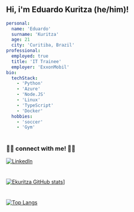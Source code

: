 ## Hi, i'm Eduardo Kuritza (he/him)!
```yaml
personal:
  name: 'Eduardo'
  surname: 'Kuritza'
  age: 21
  city: 'Curitiba, Brazil'
professional:
  employed: true
  title: 'IT Trainee'
  employer: 'ExxonMobil'
bio:
  techStack:
    - 'Python'
    - 'Azure'
    - 'Node.JS'
    - 'Linux'
    - 'TypeScript'
    - 'Docker'
  hobbies:
    - 'soccer'
    - 'Gym'
```
#
### 🤝🏻 connect with me! 🤝🏻

<a href="hhttps://www.linkedin.com/in/eduardo-kuritza-2ab3a01ab/"><img alt="LinkedIn" src="https://img.shields.io/badge/LinkedIn-Eduardo%20Kuritza-blue?style=flat-square&logo=linkedin&logoColor=blue"></a>
#
[![Ekuritza GitHub stats](https://github-readme-stats.vercel.app/api?username=ekuritza&theme=vue-dark&count_private=true)](https://github.com/ekuritza/)]
#
[![Top Langs](https://github-readme-stats.vercel.app/api/top-langs/?username=Ekuritza&hide=java,css,html)](https://github.com/Ekuritza)
